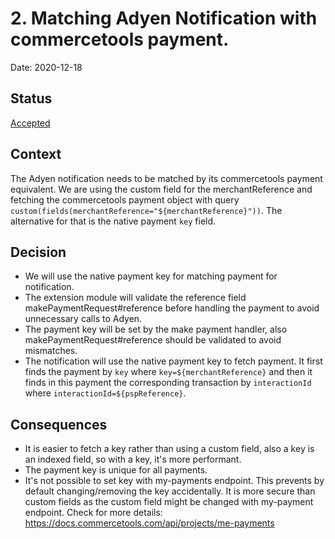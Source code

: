 # 2. Matching Adyen Notification with commercetools payment.

Date: 2020-12-18

## Status

[Accepted](https://github.com/commercetools/commercetools-adyen-integration/pull/395)

## Context

The Adyen notification needs to be matched by its commercetools payment equivalent.
We are using the custom field for the merchantReference and fetching the commercetools payment object with query `custom(fields(merchantReference="${merchantReference}"))`.
The alternative for that is the native payment `key` field.

## Decision

- We will use the native payment key for matching payment for notification.
- The extension module will validate the reference field makePaymentRequest#reference before handling the payment to avoid unnecessary calls to Adyen.
- The payment key will be set by the make payment handler, also makePaymentRequest#reference should be validated to avoid mismatches.
- The notification will use the native payment key to fetch payment. It first finds the payment by `key` where `key=${merchantReference}` and then it finds in this payment the corresponding transaction
by `interactionId` where `interactionId=${pspReference}`. 

## Consequences

- It is easier to fetch a key rather than using a custom field, also a key is an indexed field, so with a key, it's more performant.
- The payment key is unique for all payments.
- It's not possible to set key with my-payments endpoint. This prevents by default changing/removing the key accidentally. It is more secure than custom fields as the custom field might be changed with my-payment endpoint. Check for more details: https://docs.commercetools.com/api/projects/me-payments
